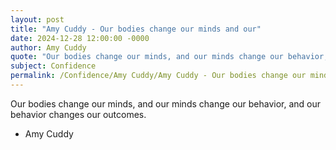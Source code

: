 ```yaml
---
layout: post
title: "Amy Cuddy - Our bodies change our minds and our"
date: 2024-12-28 12:00:00 -0000
author: Amy Cuddy
quote: "Our bodies change our minds, and our minds change our behavior, and our behavior changes our outcomes."
subject: Confidence
permalink: /Confidence/Amy Cuddy/Amy Cuddy - Our bodies change our minds and our
---
```


Our bodies change our minds, and our minds change our behavior, and our behavior changes our outcomes.

- Amy Cuddy

